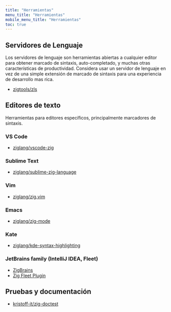 ```yaml
---
title: "Herramientas"
menu_title: "Herramientas"
mobile_menu_title: "Herramientas"
toc: true
---
```


## Servidores de Lenguaje
Los servidores de lenguaje son herramientas abiertas a cualquier editor para obtener marcado de sintaxis, auto-completado, y muchas otras características de productividad. Considera usar un servidor de lenguaje en vez de una simple extensión de marcado de sintaxis para una experiencia de desarrollo mas rica.

- [zigtools/zls](https://github.com/zigtools/zls)

## Editores de texto
Herramientas para editores específicos, principalmente marcadores de sintaxis.

### VS Code
- [ziglang/vscode-zig](https://github.com/ziglang/vscode-zig)

### Sublime Text
- [ziglang/sublime-zig-language](https://github.com/ziglang/sublime-zig-language)

### Vim
- [ziglang/zig.vim](https://github.com/ziglang/zig.vim)

### Emacs
- [ziglang/zig-mode](https://github.com/ziglang/zig-mode)

### Kate
- [ziglang/kde-syntax-highlighting](https://github.com/ziglang/kde-syntax-highlighting)

### JetBrains family (IntelliJ IDEA, Fleet)
- [ZigBrains](https://plugins.jetbrains.com/plugin/22456-zigbrains)
- [Zig Fleet Plugin](https://plugins.jetbrains.com/plugin/26070-zig)


## Pruebas y documentación
- [kristoff-it/zig-doctest](https://github.com/kristoff-it/zig-doctest)

